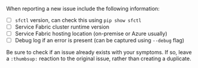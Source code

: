 When reporting a new issue include the following information:

- [ ] `sfctl` version, can check this using `pip show sfctl`
- [ ] Service Fabric cluster runtime version
- [ ] Service Fabric hosting location (on-premise or Azure usually)
- [ ] Debug log if an error is present (can be captured using `--debug` flag)

Be sure to check if an issue already exists with your symptoms. If so, leave a `:thumbsup:` reaction to the original issue, rather than creating a duplicate.
